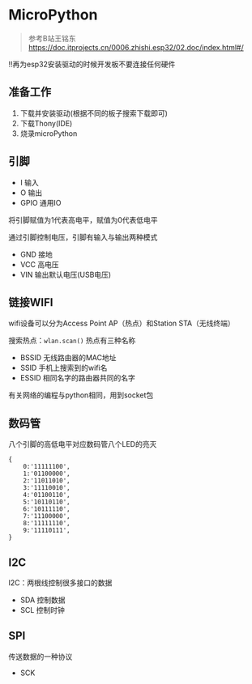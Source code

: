 # MicroPython
> 参考B站王铭东 https://doc.itprojects.cn/0006.zhishi.esp32/02.doc/index.html#/

!!再为esp32安装驱动的时候开发板不要连接任何硬件

## 准备工作
1. 下载并安装驱动(根据不同的板子搜索下载即可)
2. 下载Thony(IDE)
3. 烧录microPython

## 引脚
- I 输入
- O 输出
- GPIO 通用IO

将引脚赋值为1代表高电平，赋值为0代表低电平

通过引脚控制电压，引脚有输入与输出两种模式

- GND 接地
- VCC 高电压
- VIN 输出默认电压(USB电压)


## 链接WIFI
wifi设备可以分为Access Point AP（热点）和Station STA（无线终端）

搜索热点：`wlan.scan()`
热点有三种名称
- BSSID 无线路由器的MAC地址
- SSID 手机上搜索到的wifi名
- ESSID 相同名字的路由器共同的名字

有关网络的编程与python相同，用到socket包

## 数码管
八个引脚的高低电平对应数码管八个LED的亮灭
```
{
	0:'11111100',
	1:'01100000',
	2:'11011010',
	3:'11110010',
	4:'01100110',
	5:'10110110',
	6:'10111110',
	7:'11100000',
	8:'11111110',
	9:'11110111',
}
```

## I2C

I2C：两根线控制很多接口的数据
- SDA 控制数据
- SCL 控制时钟

## SPI
传送数据的一种协议
- SCK